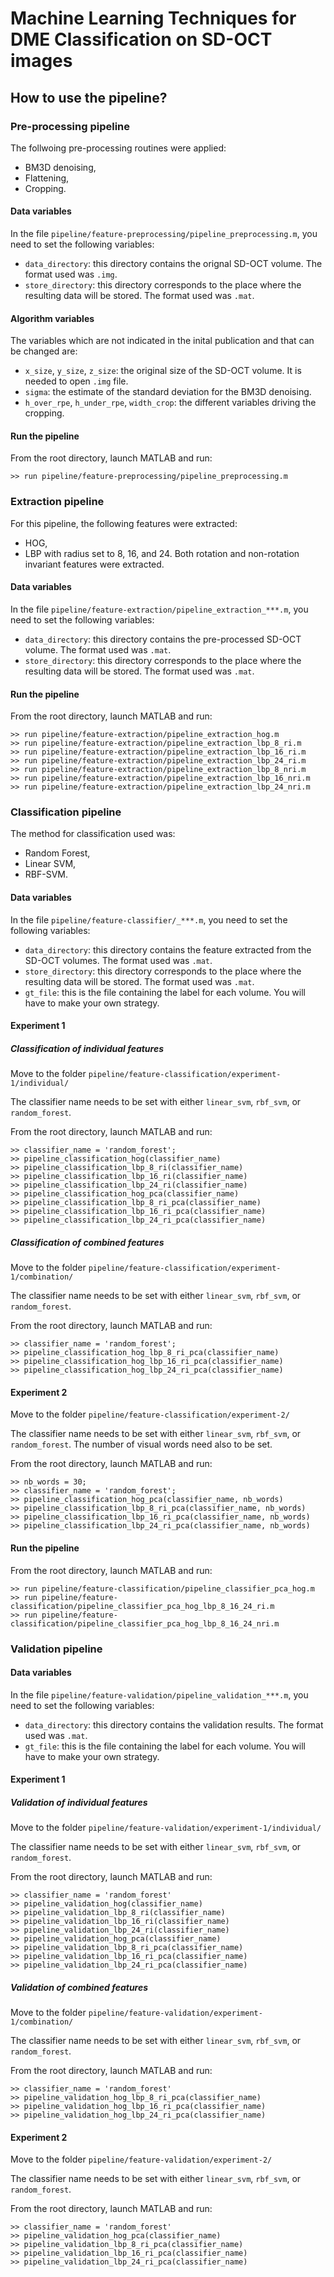 Machine Learning Techniques for DME Classification on SD-OCT images
===================================================================

How to use the pipeline?
-------

### Pre-processing pipeline

The follwoing pre-processing routines were applied:

- BM3D denoising,
- Flattening,
- Cropping.

#### Data variables

In the file `pipeline/feature-preprocessing/pipeline_preprocessing.m`, you need to set the following variables:

- `data_directory`: this directory contains the orignal SD-OCT volume. The format used was `.img`.
- `store_directory`: this directory corresponds to the place where the resulting data will be stored. The format used was `.mat`.

#### Algorithm variables

The variables which are not indicated in the inital publication and that can be changed are:

- `x_size`, `y_size`, `z_size`: the original size of the SD-OCT volume. It is needed to open `.img` file.
- `sigma`: the estimate of the standard deviation for the BM3D denoising.
- `h_over_rpe`, `h_under_rpe`, `width_crop`: the different variables driving the cropping.

#### Run the pipeline

From the root directory, launch MATLAB and run:

```
>> run pipeline/feature-preprocessing/pipeline_preprocessing.m
```

### Extraction pipeline

For this pipeline, the following features were extracted:

- HOG,
- LBP with radius set to 8, 16, and 24. Both rotation and non-rotation invariant features were extracted.

#### Data variables

In the file `pipeline/feature-extraction/pipeline_extraction_***.m`, you need to set the following variables:

- `data_directory`: this directory contains the pre-processed SD-OCT volume. The format used was `.mat`.
- `store_directory`: this directory corresponds to the place where the resulting data will be stored. The format used was `.mat`.

#### Run the pipeline

From the root directory, launch MATLAB and run:

```
>> run pipeline/feature-extraction/pipeline_extraction_hog.m
>> run pipeline/feature-extraction/pipeline_extraction_lbp_8_ri.m
>> run pipeline/feature-extraction/pipeline_extraction_lbp_16_ri.m
>> run pipeline/feature-extraction/pipeline_extraction_lbp_24_ri.m
>> run pipeline/feature-extraction/pipeline_extraction_lbp_8_nri.m
>> run pipeline/feature-extraction/pipeline_extraction_lbp_16_nri.m
>> run pipeline/feature-extraction/pipeline_extraction_lbp_24_nri.m
```

### Classification pipeline

The method for classification used was:

- Random Forest,
- Linear SVM,
- RBF-SVM.

#### Data variables

In the file `pipeline/feature-classifier/_***.m`, you need to set the following variables:

- `data_directory`: this directory contains the feature extracted from the SD-OCT volumes. The format used was `.mat`.
- `store_directory`: this directory corresponds to the place where the resulting data will be stored. The format used was `.mat`.
- `gt_file`: this is the file containing the label for each volume. You will have to make your own strategy.


#### Experiment 1

##### Classification of individual features

Move to the folder `pipeline/feature-classification/experiment-1/individual/`

The classifier name needs to be set with either `linear_svm`, `rbf_svm`, or `random_forest`.

From the root directory, launch MATLAB and run:

```
>> classifier_name = 'random_forest';
>> pipeline_classification_hog(classifier_name)
>> pipeline_classification_lbp_8_ri(classifier_name)
>> pipeline_classification_lbp_16_ri(classifier_name)
>> pipeline_classification_lbp_24_ri(classifier_name)
>> pipeline_classification_hog_pca(classifier_name)
>> pipeline_classification_lbp_8_ri_pca(classifier_name)
>> pipeline_classification_lbp_16_ri_pca(classifier_name)
>> pipeline_classification_lbp_24_ri_pca(classifier_name)
```

##### Classification of combined features

Move to the folder `pipeline/feature-classification/experiment-1/combination/`

The classifier name needs to be set with either `linear_svm`, `rbf_svm`, or `random_forest`.

From the root directory, launch MATLAB and run:

```
>> classifier_name = 'random_forest';
>> pipeline_classification_hog_lbp_8_ri_pca(classifier_name)
>> pipeline_classification_hog_lbp_16_ri_pca(classifier_name)
>> pipeline_classification_hog_lbp_24_ri_pca(classifier_name)
```

#### Experiment 2

Move to the folder `pipeline/feature-classification/experiment-2/`

The classifier name needs to be set with either `linear_svm`, `rbf_svm`, or `random_forest`.
The number of visual words need also to be set.

From the root directory, launch MATLAB and run:

```
>> nb_words = 30;
>> classifier_name = 'random_forest';
>> pipeline_classification_hog_pca(classifier_name, nb_words)
>> pipeline_classification_lbp_8_ri_pca(classifier_name, nb_words)
>> pipeline_classification_lbp_16_ri_pca(classifier_name, nb_words)
>> pipeline_classification_lbp_24_ri_pca(classifier_name, nb_words)
```

#### Run the pipeline

From the root directory, launch MATLAB and run:

```
>> run pipeline/feature-classification/pipeline_classifier_pca_hog.m
>> run pipeline/feature-classification/pipeline_classifier_pca_hog_lbp_8_16_24_ri.m
>> run pipeline/feature-classification/pipeline_classifier_pca_hog_lbp_8_16_24_nri.m
```

### Validation pipeline

#### Data variables

In the file `pipeline/feature-validation/pipeline_validation_***.m`, you need to set the following variables:

- `data_directory`: this directory contains the validation results. The format used was `.mat`.
- `gt_file`: this is the file containing the label for each volume. You will have to make your own strategy.

#### Experiment 1

##### Validation of individual features

Move to the folder `pipeline/feature-validation/experiment-1/individual/`

The classifier name needs to be set with either `linear_svm`, `rbf_svm`, or `random_forest`.

From the root directory, launch MATLAB and run:

```
>> classifier_name = 'random_forest'
>> pipeline_validation_hog(classifier_name)
>> pipeline_validation_lbp_8_ri(classifier_name)
>> pipeline_validation_lbp_16_ri(classifier_name)
>> pipeline_validation_lbp_24_ri(classifier_name)
>> pipeline_validation_hog_pca(classifier_name)
>> pipeline_validation_lbp_8_ri_pca(classifier_name)
>> pipeline_validation_lbp_16_ri_pca(classifier_name)
>> pipeline_validation_lbp_24_ri_pca(classifier_name)
```

##### Validation of combined features

Move to the folder `pipeline/feature-validation/experiment-1/combination/`

The classifier name needs to be set with either `linear_svm`, `rbf_svm`, or `random_forest`.

From the root directory, launch MATLAB and run:

```
>> classifier_name = 'random_forest'
>> pipeline_validation_hog_lbp_8_ri_pca(classifier_name)
>> pipeline_validation_hog_lbp_16_ri_pca(classifier_name)
>> pipeline_validation_hog_lbp_24_ri_pca(classifier_name)
```

#### Experiment 2

Move to the folder `pipeline/feature-validation/experiment-2/`

The classifier name needs to be set with either `linear_svm`, `rbf_svm`, or `random_forest`.

From the root directory, launch MATLAB and run:

```
>> classifier_name = 'random_forest'
>> pipeline_validation_hog_pca(classifier_name)
>> pipeline_validation_lbp_8_ri_pca(classifier_name)
>> pipeline_validation_lbp_16_ri_pca(classifier_name)
>> pipeline_validation_lbp_24_ri_pca(classifier_name)
```
